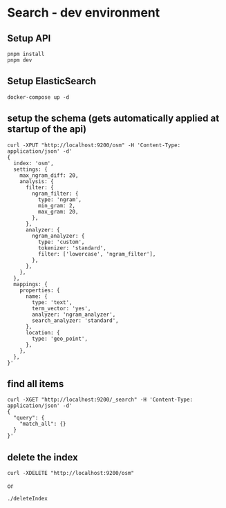# Search - dev environment

## Setup API

```vim
pnpm install
pnpm dev
```

## Setup ElasticSearch

```vim
docker-compose up -d
```

## setup the schema (gets automatically applied at startup of the api)

```vim
curl -XPUT "http://localhost:9200/osm" -H 'Content-Type: application/json' -d'
{
  index: 'osm',
  settings: {
    max_ngram_diff: 20,
    analysis: {
      filter: {
        ngram_filter: {
          type: 'ngram',
          min_gram: 2,
          max_gram: 20,
        },
      },
      analyzer: {
        ngram_analyzer: {
          type: 'custom',
          tokenizer: 'standard',
          filter: ['lowercase', 'ngram_filter'],
        },
      },
    },
  },
  mappings: {
    properties: {
      name: {
        type: 'text',
        term_vector: 'yes',
        analyzer: 'ngram_analyzer',
        search_analyzer: 'standard',
      },
      location: {
        type: 'geo_point',
      },
    },
  },
}'
```

## find all items

```vim
curl -XGET "http://localhost:9200/_search" -H 'Content-Type: application/json' -d'
{
  "query": {
    "match_all": {}
  }
}'
```

## delete the index

```vim
curl -XDELETE "http://localhost:9200/osm"
```

or

```vim
./deleteIndex
```